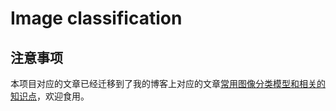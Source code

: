 # Image classification
## 注意事项
本项目对应的文章已经迁移到了我的博客上对应的文章[常用图像分类模型和相关的知识点](https://lishouxian.cn/2020/04/16/%E5%B8%B8%E7%94%A8%E5%9B%BE%E5%83%8F%E5%88%86%E7%B1%BB%E6%A8%A1%E5%9E%8B%E5%92%8C%E7%9B%B8%E5%85%B3%E7%9A%84%E7%9F%A5%E8%AF%86%E7%82%B9/)，欢迎食用。
